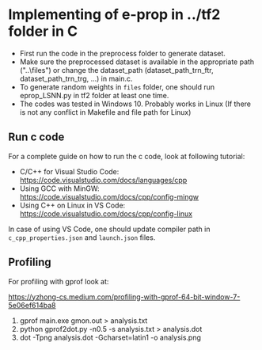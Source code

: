 
# Implementing of e-prop in ../tf2 folder in C

- First run the code in the preprocess folder to generate dataset.
- Make sure the preprocessed dataset is available in the appropriate path ("..\files") or change the dataset_path (dataset_path_trn_ftr, dataset_path_trn_trg, ...) in main.c.
- To generate random weights in `files` folder, one should run eprop_LSNN.py in tf2 folder at least one time.
- The codes was tested in Windows 10. Probably works in Linux (If there is not any conflict in Makefile and file path for Linux)

## Run c code

For a complete guide on how to run the c code, look at following tutorial:
- C/C++ for Visual Studio Code: https://code.visualstudio.com/docs/languages/cpp
- Using GCC with MinGW: https://code.visualstudio.com/docs/cpp/config-mingw
- Using C++ on Linux in VS Code: https://code.visualstudio.com/docs/cpp/config-linux

In case of using VS Code, one should update compiler path in `c_cpp_properties.json` and `launch.json` files.

## Profiling
For profiling with gprof look at:

https://yzhong-cs.medium.com/profiling-with-gprof-64-bit-window-7-5e06ef614ba8

1) gprof main.exe gmon.out >  analysis.txt
2) python gprof2dot.py -n0.5 -s analysis.txt > analysis.dot
3) dot -Tpng analysis.dot -Gcharset=latin1 -o analysis.png
